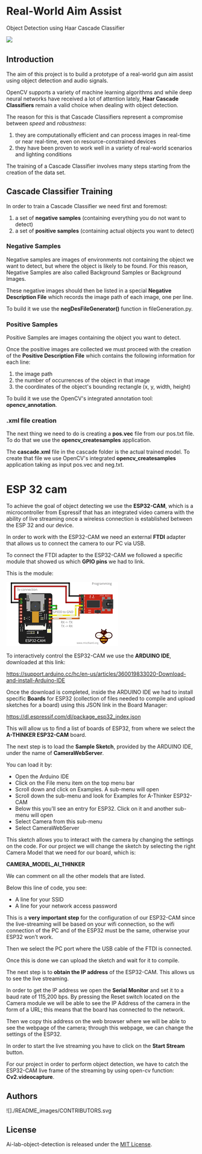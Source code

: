 # Real-World Aim Assist

Object Detection using Haar Cascade Classifier

![](./README_images/video_example.gif)

## Introduction

The aim of this project is to build a prototype of a real-world gun aim assist using object detection and audio signals.

OpenCV supports a variety of machine learning algorithms and while deep neural networks have received a lot of attention lately, **Haar Cascade Classifiers** remain a valid choice when dealing with object detection.

The reason for this is that Cascade Classifiers represent a compromise between *speed* and *robustness*:

1. they are computationally efficient and can process images in real-time or near real-time, even on resource-constrained devices
2. they have been proven to work well in a variety of real-world scenarios and lighting conditions

The training of a Cascade Classifier involves many steps starting from the creation of the data set.

## Cascade Classifier Training

In order to train a Cascade Classifier we need first and foremost:

1. a set of **negative samples** (containing everything you do not want to detect)
2. a set of **positive samples** (containing actual objects you want to detect)

### Negative Samples

Negative samples are images of environments not containing the object we want to detect, but where the object is likely to be found. For this reason, Negative Samples are also called Background Samples or Background Images.

These negative images should then be listed in a special **Negative Description File** which records the image path of each image, one per line.

To build it we use the **negDesFileGenerator()** function in fileGeneration.py.

### Positive Samples

Positive Samples are images containing the object you want to detect.

Once the positive images are collected we must proceed with the creation of the **Positive Description File** which contains the following information for each line:

1. the image path
2. the number of occurrences of the object in that image
3. the coordinates of the object's bounding rectangle (x, y, width, height)

To build it we use the OpenCV's integrated annotation tool: **opencv_annotation**.

### .xml file creation

The next thing we need to do is creating a **pos.vec** file from our pos.txt file.
To do that we use the **opencv_createsamples** application.

The **cascade.xml** file in the cascade folder is the actual trained model.
To create that file we use OpenCV's integrated **opencv_createsamples** application taking as input pos.vec and neg.txt.

# ESP 32 cam

To achieve the goal of object detecting we use the **ESP32-CAM**, which is a  microcontroller from Espressif that  has an integrated video camera with the ability of live streaming once a wireless connection is established between the ESP 32 and our device. 

In order to work with the ESP32-CAM we need an external **FTDI** adapter that allows us to connect the camera to our PC via USB.

To connect the FTDI adapter to the ESP32-CAM we followed a specific module that showed us which **GPIO pins** we had to link. 

This is the module: 

![](./README_images/ESP_32_cam_module.png)

To interactively control the ESP32-CAM we use the **ARDUINO IDE**, downloaded at this link:

https://support.arduino.cc/hc/en-us/articles/360019833020-Download-and-install-Arduino-IDE

Once the download is completed, inside the ARDUINO IDE we had to install specific **Boards** for ESP32 (collection of files needed to compile and upload sketches for a board) using this JSON link in the Board Manager:

https://dl.espressif.com/dl/package_esp32_index.json

This will allow us to find a list of boards of ESP32, from where we select the **A-THINKER ESP32-CAM** board.

The next step is to load the **Sample Sketch**, provided by the ARDUINO IDE, under the name of **CameraWebServer**. 

You can load it by:

* Open the Arduino IDE
* Click on the File menu item on the top menu bar
* Scroll down and click on Examples. A sub-menu will open
* Scroll down the sub-menu and look for Examples for A-Thinker ESP32-CAM
* Below this you’ll see an entry for ESP32. Click on it and another sub-menu will open
* Select Camera from this sub-menu
* Select CameraWebServer

This sketch allows you to interact with the camera by changing the settings on the code.
For our project we will change the sketch by selecting the right Camera Model that we need for our board, which is: 

**CAMERA_MODEL_AI_THINKER**

We can comment on all the other models that are listed.

Below this line of code, you see:

* A line for your  SSID
* A line for your  network access password

This is a **very important step** for the configuration of our ESP32-CAM since the live-streaming will be based on your wifi connection, so the wifi connection of the PC and of the ESP32 must be the same, otherwise your ESP32 won’t work.

Then we select the PC port where the USB cable of the FTDI is connected.

Once this is done we can upload the sketch and wait for it to compile.

The next step is to **obtain the IP address** of the ESP32-CAM. This allows us to see the live streaming.

In order to get the IP address we open the **Serial Monitor** and set it to a baud rate of 115,200 bps. By pressing the Reset switch located on the Camera module we will be able to see the IP Address of the camera in the form of a URL; this means that the board has connected to the network. 

Then we copy this address on the web browser where we will be able to see the webpage of the camera; through this webpage, we can change the settings of the ESP32.

In order to start the live streaming you have to click on the **Start Stream** button.

For our project in order to perform object detection, we have to catch the ESP32-CAM live frame of the streaming by using open-cv function: **Cv2.videocapture**.

## Authors

![]./README_images/CONTRIBUTORS.svg

## License

Ai-lab-object-detection is released under the [MIT License](../LICENSE).